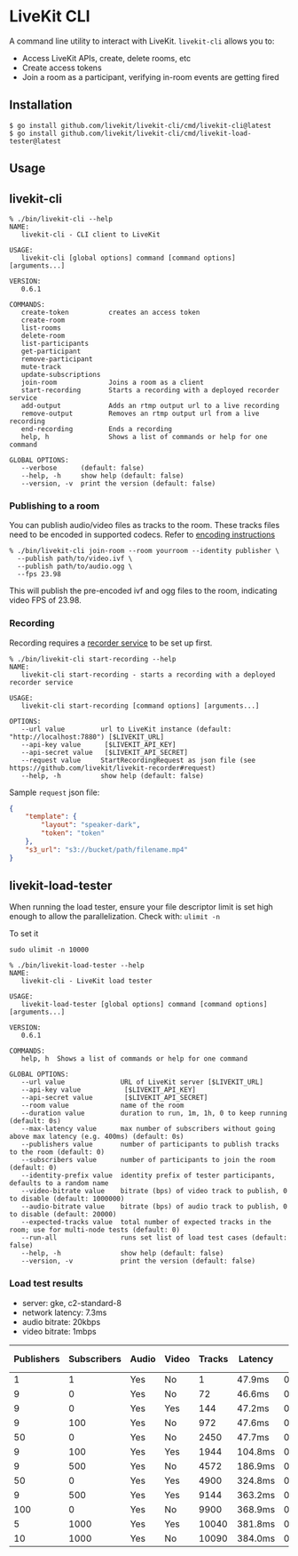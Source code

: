 # LiveKit CLI

A command line utility to interact with LiveKit. `livekit-cli` allows you to:

- Access LiveKit APIs, create, delete rooms, etc
- Create access tokens
- Join a room as a participant, verifying in-room events are getting fired

## Installation

```shell
$ go install github.com/livekit/livekit-cli/cmd/livekit-cli@latest
$ go install github.com/livekit/livekit-cli/cmd/livekit-load-tester@latest
```

## Usage

## livekit-cli

```shell
% ./bin/livekit-cli --help
NAME:
   livekit-cli - CLI client to LiveKit

USAGE:
   livekit-cli [global options] command [command options] [arguments...]

VERSION:
   0.6.1

COMMANDS:
   create-token          creates an access token
   create-room           
   list-rooms            
   delete-room           
   list-participants     
   get-participant       
   remove-participant    
   mute-track            
   update-subscriptions  
   join-room             Joins a room as a client
   start-recording       Starts a recording with a deployed recorder service
   add-output            Adds an rtmp output url to a live recording
   remove-output         Removes an rtmp output url from a live recording
   end-recording         Ends a recording         
   help, h               Shows a list of commands or help for one command

GLOBAL OPTIONS:
   --verbose      (default: false)
   --help, -h     show help (default: false)
   --version, -v  print the version (default: false)
```

### Publishing to a room

You can publish audio/video files as tracks to the room. These tracks files need to be encoded in supported codecs.
Refer to [encoding instructions](https://github.com/livekit/server-sdk-go/tree/main#publishing-tracks-to-room)

```shell
% ./bin/livekit-cli join-room --room yourroom --identity publisher \
  --publish path/to/video.ivf \
  --publish path/to/audio.ogg \
  --fps 23.98
```

This will publish the pre-encoded ivf and ogg files to the room, indicating video FPS of 23.98. 

### Recording

Recording requires a [recorder service](https://docs.livekit.io/guides/recording/#service) to be set up first.

```shell
% ./bin/livekit-cli start-recording --help
NAME:
   livekit-cli start-recording - starts a recording with a deployed recorder service

USAGE:
   livekit-cli start-recording [command options] [arguments...]

OPTIONS:
   --url value         url to LiveKit instance (default: "http://localhost:7880") [$LIVEKIT_URL]
   --api-key value      [$LIVEKIT_API_KEY]
   --api-secret value   [$LIVEKIT_API_SECRET]
   --request value     StartRecordingRequest as json file (see https://github.com/livekit/livekit-recorder#request)
   --help, -h          show help (default: false)
```

Sample `request` json file:

```json
{
    "template": {
        "layout": "speaker-dark",
        "token": "token"
    },
    "s3_url": "s3://bucket/path/filename.mp4"
}
```

## livekit-load-tester

When running the load tester, ensure your file descriptor limit is set high enough to allow the parallelization. Check with: `ulimit -n`

To set it
```
sudo ulimit -n 10000
```

```shell
% ./bin/livekit-load-tester --help
NAME:
   livekit-cli - LiveKit load tester

USAGE:
   livekit-load-tester [global options] command [command options] [arguments...]

VERSION:
   0.6.1

COMMANDS:
   help, h  Shows a list of commands or help for one command

GLOBAL OPTIONS:
   --url value              URL of LiveKit server [$LIVEKIT_URL]
   --api-key value           [$LIVEKIT_API_KEY]
   --api-secret value        [$LIVEKIT_API_SECRET]
   --room value             name of the room
   --duration value         duration to run, 1m, 1h, 0 to keep running (default: 0s)
   --max-latency value      max number of subscribers without going above max latency (e.g. 400ms) (default: 0s)
   --publishers value       number of participants to publish tracks to the room (default: 0)
   --subscribers value      number of participants to join the room (default: 0)
   --identity-prefix value  identity prefix of tester participants, defaults to a random name
   --video-bitrate value    bitrate (bps) of video track to publish, 0 to disable (default: 1000000)
   --audio-bitrate value    bitrate (bps) of audio track to publish, 0 to disable (default: 20000)
   --expected-tracks value  total number of expected tracks in the room; use for multi-node tests (default: 0)
   --run-all                runs set list of load test cases (default: false)
   --help, -h               show help (default: false)
   --version, -v            print the version (default: false)
```

### Load test results

* server: gke, c2-standard-8
* network latency: 7.3ms
* audio bitrate: 20kbps
* video bitrate: 1mbps

| Publishers | Subscribers | Audio | Video | Tracks | Latency | Packet loss
|---         |---          |---    |---    |---     |---      |---
| 1          | 1           | Yes   | No    | 1      | 47.9ms  | 0.0000%
| 9          | 0           | Yes   | No    | 72     | 46.6ms  | 0.0000%
| 9          | 0           | Yes   | Yes   | 144    | 47.2ms  | 0.0059%
| 9          | 100         | Yes   | No    | 972    | 47.6ms  | 0.0002%
| 50         | 0           | Yes   | No    | 2450   | 47.7ms  | 0.0005%
| 9          | 100         | Yes   | Yes   | 1944   | 104.8ms | 0.0001%
| 9          | 500         | Yes   | No    | 4572   | 186.9ms | 0.0010%
| 50         | 0           | Yes   | Yes   | 4900   | 324.8ms | 0.0034%
| 9          | 500         | Yes   | Yes   | 9144   | 363.2ms | 0.0002%
| 100        | 0           | Yes   | No    | 9900   | 368.9ms | 0.0002%
| 5          | 1000        | Yes   | Yes   | 10040  | 381.8ms | 0.0002%
| 10         | 1000        | Yes   | No    | 10090  | 384.0ms | 0.0001%
